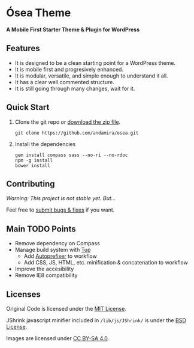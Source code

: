 # Ósea Theme

**A Mobile First Starter Theme & Plugin for WordPress**

## Features

- It is designed to be a clean starting point for a WordPress theme.
- It is mobile first and progresively enhanced.
- It is modular, versatile, and simple enough to understand it all.
- It has a clear well commented structure.
- It is still going through many changes, wait for it.


## Quick Start

1. Clone the git repo or [download the zip file](https://github.com/andamira/osea/archive/master.zip).

	`git clone https://github.com/andamira/osea.git`

1. Install the dependencies

	```
	gem install compass sass --no-ri --no-rdoc
	npm -g install
	bower install
	```

## Contributing

_Warning: This project is not stable yet. But..._

Feel free to [submit bugs & fixes](https://github.com/andamira/osea/issues) if you want.

## Main TODO Points

- Remove dependency on Compass
- Manage build system with [Tup](https://github.com/gittup/tup)
	- Add [Autoprefixer](https://github.com/postcss/autoprefixer) to workflow
	- Add CSS, JS, HTML, etc. minification & concatenation to workflow
- Improve the accesibility
- Remove IE8 compatibility

## Licenses

Original Code is licensed under the [MIT License](http://opensource.org/licenses/MIT).

JShrink javascript minifier included in `/lib/js/JShrink/` is under the [BSD License](https://github.com/tedious/JShrink/blob/master/LICENSE).

Images are licensed under [CC BY-SA 4.0](https://creativecommons.org/licenses/by-sa/4.0/).



